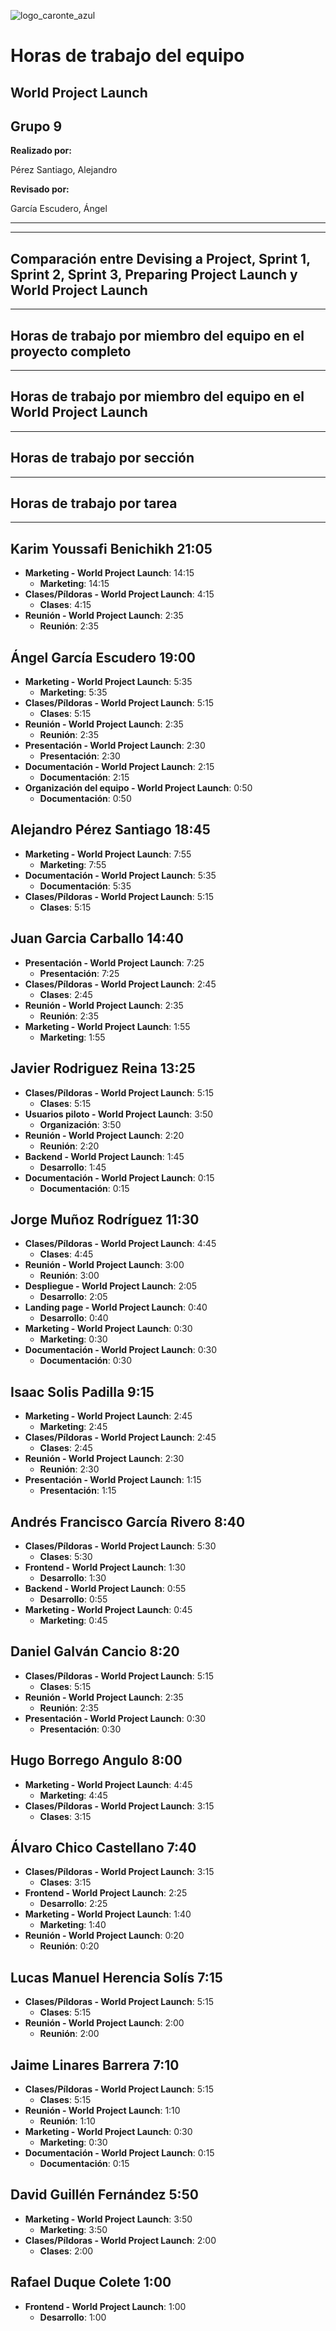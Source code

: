 ![logo_caronte_azul](https://github.com/user-attachments/assets/36631133-4715-4b20-91b8-5f07d96795c2)

# Horas de trabajo del equipo

## World Project Launch

## Grupo 9

**Realizado por:**

Pérez Santiago, Alejandro

**Revisado por:**

García Escudero, Ángel

---


---

## Comparación entre Devising a Project, Sprint 1, Sprint 2, Sprint 3, Preparing Project Launch y World Project Launch


---

## Horas de trabajo por miembro del equipo en el proyecto completo


---

## Horas de trabajo por miembro del equipo en el World Project Launch


---

## Horas de trabajo por sección


---

## Horas de trabajo por tarea


---

## Karim Youssafi Benichikh 21:05
- **Marketing - World Project Launch**: 14:15
    - **Marketing**: 14:15
- **Clases/Píldoras - World Project Launch**: 4:15
    - **Clases**: 4:15
- **Reunión - World Project Launch**: 2:35
    - **Reunión**: 2:35

## Ángel García Escudero 19:00
- **Marketing - World Project Launch**: 5:35
    - **Marketing**: 5:35
- **Clases/Píldoras - World Project Launch**: 5:15
    - **Clases**: 5:15
- **Reunión - World Project Launch**: 2:35
    - **Reunión**: 2:35
- **Presentación - World Project Launch**: 2:30
    - **Presentación**: 2:30
- **Documentación - World Project Launch**: 2:15
    - **Documentación**: 2:15
- **Organización del equipo - World Project Launch**: 0:50
    - **Documentación**: 0:50

## Alejandro Pérez Santiago 18:45
- **Marketing - World Project Launch**: 7:55
    - **Marketing**: 7:55
- **Documentación - World Project Launch**: 5:35
    - **Documentación**: 5:35
- **Clases/Píldoras - World Project Launch**: 5:15
    - **Clases**: 5:15

## Juan Garcia Carballo 14:40
- **Presentación - World Project Launch**: 7:25
    - **Presentación**: 7:25
- **Clases/Píldoras - World Project Launch**: 2:45
    - **Clases**: 2:45
- **Reunión - World Project Launch**: 2:35
    - **Reunión**: 2:35
- **Marketing - World Project Launch**: 1:55
    - **Marketing**: 1:55

## Javier Rodriguez Reina 13:25
- **Clases/Píldoras - World Project Launch**: 5:15
    - **Clases**: 5:15
- **Usuarios piloto - World Project Launch**: 3:50
    - **Organización**: 3:50
- **Reunión - World Project Launch**: 2:20
    - **Reunión**: 2:20
- **Backend - World Project Launch**: 1:45
    - **Desarrollo**: 1:45
- **Documentación - World Project Launch**: 0:15
    - **Documentación**: 0:15

## Jorge Muñoz Rodríguez 11:30
- **Clases/Píldoras - World Project Launch**: 4:45
    - **Clases**: 4:45
- **Reunión - World Project Launch**: 3:00
    - **Reunión**: 3:00
- **Despliegue - World Project Launch**: 2:05
    - **Desarrollo**: 2:05
- **Landing page - World Project Launch**: 0:40
    - **Desarrollo**: 0:40
- **Marketing - World Project Launch**: 0:30
    - **Marketing**: 0:30
- **Documentación - World Project Launch**: 0:30
    - **Documentación**: 0:30

## Isaac Solis Padilla 9:15
- **Marketing - World Project Launch**: 2:45
    - **Marketing**: 2:45
- **Clases/Píldoras - World Project Launch**: 2:45
    - **Clases**: 2:45
- **Reunión - World Project Launch**: 2:30
    - **Reunión**: 2:30
- **Presentación - World Project Launch**: 1:15
    - **Presentación**: 1:15

## Andrés Francisco García Rivero 8:40
- **Clases/Píldoras - World Project Launch**: 5:30
    - **Clases**: 5:30
- **Frontend - World Project Launch**: 1:30
    - **Desarrollo**: 1:30
- **Backend - World Project Launch**: 0:55
    - **Desarrollo**: 0:55
- **Marketing - World Project Launch**: 0:45
    - **Marketing**: 0:45

## Daniel Galván Cancio 8:20
- **Clases/Píldoras - World Project Launch**: 5:15
    - **Clases**: 5:15
- **Reunión - World Project Launch**: 2:35
    - **Reunión**: 2:35
- **Presentación - World Project Launch**: 0:30
    - **Presentación**: 0:30

## Hugo Borrego Angulo 8:00
- **Marketing - World Project Launch**: 4:45
    - **Marketing**: 4:45
- **Clases/Píldoras - World Project Launch**: 3:15
    - **Clases**: 3:15

## Álvaro Chico Castellano 7:40
- **Clases/Píldoras - World Project Launch**: 3:15
    - **Clases**: 3:15
- **Frontend - World Project Launch**: 2:25
    - **Desarrollo**: 2:25
- **Marketing - World Project Launch**: 1:40
    - **Marketing**: 1:40
- **Reunión - World Project Launch**: 0:20
    - **Reunión**: 0:20

## Lucas Manuel Herencia Solís 7:15
- **Clases/Píldoras - World Project Launch**: 5:15
    - **Clases**: 5:15
- **Reunión - World Project Launch**: 2:00
    - **Reunión**: 2:00

## Jaime Linares Barrera 7:10
- **Clases/Píldoras - World Project Launch**: 5:15
    - **Clases**: 5:15
- **Reunión - World Project Launch**: 1:10
    - **Reunión**: 1:10
- **Marketing - World Project Launch**: 0:30
    - **Marketing**: 0:30
- **Documentación - World Project Launch**: 0:15
    - **Documentación**: 0:15

## David Guillén Fernández 5:50
- **Marketing - World Project Launch**: 3:50
    - **Marketing**: 3:50
- **Clases/Píldoras - World Project Launch**: 2:00
    - **Clases**: 2:00

## Rafael Duque Colete 1:00
- **Frontend - World Project Launch**: 1:00
    - **Desarrollo**: 1:00
